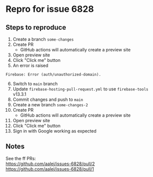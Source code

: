 # Repro for issue 6828

## Steps to reproduce

1. Create a branch `some-changes`
2. Create PR
   - GitHub actions will automatically create a preview site
3. Open preview site
4. Click "Click me" button
5. An error is raised

```
Firebase: Error (auth/unauthorized-domain).
```

6. Switch to `main` branch
7. Update `firebase-hosting-pull-request.yml` to use `firebase-tools` v13.3.1
8. Commit changes and push to `main`
9. Create a new branch `some-changes-2`
10. Create PR
    - GitHub actions will automatically create a preview site
11. Open preview site
12. Click "Click me" button
13. Sign in with Google working as expected

## Notes

See the ff PRs:<br>
https://github.com/aalej/issues-6828/pull/2<br>
https://github.com/aalej/issues-6828/pull/1
